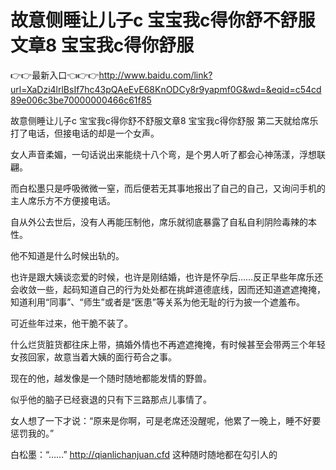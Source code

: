 # 故意侧睡让儿子c 宝宝我c得你舒不舒服文章8 宝宝我c得你舒服

👉👉最新入口👈👉👉http://www.baidu.com/link?url=XaDzi4lrlBsIf7hc43pQAeEvE68KnODCy8r9yapmf0G&wd=&eqid=c54cd89e006c3be70000000466c61f85

故意侧睡让儿子c 宝宝我c得你舒不舒服文章8 宝宝我c得你舒服
第二天就给席乐打了电话，但接电话的却是一个女声。

女人声音柔媚，一句话说出来能绕十八个弯，是个男人听了都会心神荡漾，浮想联翩。

而白松墨只是呼吸微微一窒，而后便若无其事地报出了自己的自己，又询问手机的主人席乐方不方便接电话。

自从外公去世后，没有人再能压制他，席乐就彻底暴露了自私自利阴险毒辣的本性。

他不知道是什么时候出轨的。

也许是跟大姨谈恋爱的时候，也许是刚结婚，也许是怀孕后……反正早些年席乐还会收敛一些，起码知道自己的行为处处都在挑衅道德底线，因而还知道遮遮掩掩，知道利用“同事”、“师生”或者是“医患”等关系为他无耻的行为披一个遮羞布。

可近些年过来，他干脆不装了。

什么烂货脏货都往床上带，搞婚外情也不再遮遮掩掩，有时候甚至会带两三个年轻女孩回家，故意当着大姨的面行苟合之事。

现在的他，越发像是一个随时随地都能发情的野兽。

似乎他的脑子已经衰退的只有下三路那点儿事情了。

女人想了一下才说：“原来是你啊，可是老席还没醒呢，他累了一晚上，睡不好要惩罚我的。”

白松墨：“……”
http://qianlichanjuan.cfd
这种随时随地都在勾引人的
